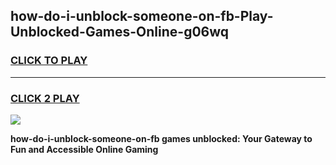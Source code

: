 
## how-do-i-unblock-someone-on-fb-Play-Unblocked-Games-Online-g06wq
<h3>
<a href="https://premium76.site?title=how-do-i-unblock-someone-on-fb&ref=25A">CLICK TO PLAY</a></h3>
<hr>

<h3>
<a href="https://premium76.site?title=how-do-i-unblock-someone-on-fb&ref=25A">CLICK 2 PLAY</a>
  
</h3>

<a href="https://premium76.site?title=how-do-i-unblock-someone-on-fb&ref=25A"><img src="https://clearcache.store/games.png"></a>


**how-do-i-unblock-someone-on-fb games unblocked: Your Gateway to Fun and Accessible Online Gaming**
